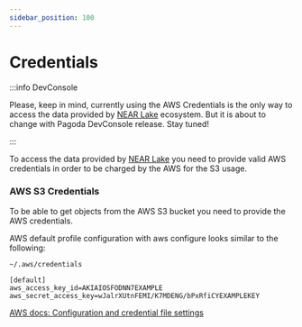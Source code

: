 ```yaml
---
sidebar_position: 100
---
```


# Credentials

:::info DevConsole

Please, keep in mind, currently using the AWS Credentials is the only way to access the data provided by [NEAR Lake](/docs/projects/near-lake-indexer) ecosystem. But it is about to change with Pagoda DevConsole release. Stay tuned!

:::

To access the data provided by [NEAR Lake](/docs/projects/near-lake-indexer) you need to provide valid AWS credentials in order to be charged by the AWS for the S3 usage.

### AWS S3 Credentials

To be able to get objects from the AWS S3 bucket you need to provide the AWS credentials.

AWS default profile configuration with aws configure looks similar to the following:

```
~/.aws/credentials
```

```
[default]
aws_access_key_id=AKIAIOSFODNN7EXAMPLE
aws_secret_access_key=wJalrXUtnFEMI/K7MDENG/bPxRfiCYEXAMPLEKEY
```

[AWS docs: Configuration and credential file settings](https://docs.aws.amazon.com/cli/latest/userguide/cli-configure-files.html)
